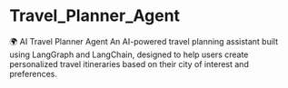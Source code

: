 # Travel_Planner_Agent
🌍 AI Travel Planner Agent An AI-powered travel planning assistant built using LangGraph and LangChain, designed to help users create personalized travel itineraries based on their city of interest and preferences. 
